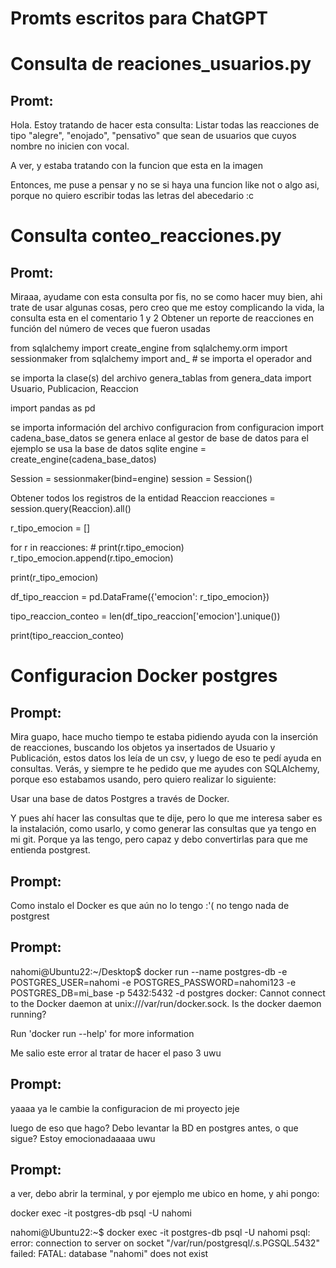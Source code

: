 # Promts escritos para ChatGPT

# Consulta de reaciones_usuarios.py
## Promt:

Hola.
Estoy tratando de hacer esta consulta:
Listar todas las reacciones de tipo "alegre", "enojado", "pensativo" que sean de usuarios que cuyos nombre no inicien con vocal.

A ver, y estaba tratando con la funcion que esta en la imagen

Entonces, me puse a pensar y no se si haya una funcion like not o algo asi, porque no quiero escribir todas las letras del abecedario :c

# Consulta conteo_reacciones.py
## Promt:

Miraaa, ayudame con esta consulta por fis, no se como hacer muy bien, ahi trate de usar algunas cosas, pero creo que me estoy complicando la vida, la consulta esta en el comentario 1 y 2
 Obtener un reporte de reacciones en función del número de 
 veces que fueron usadas

from sqlalchemy import create_engine
from sqlalchemy.orm import sessionmaker
from sqlalchemy import and_ # se importa el operador and

 se importa la clase(s) del 
 archivo genera_tablas
from genera_data import Usuario, Publicacion, Reaccion

import pandas as pd

 se importa información del archivo configuracion
from configuracion import cadena_base_datos
 se genera enlace al gestor de base de
 datos
 para el ejemplo se usa la base de datos
 sqlite
engine = create_engine(cadena_base_datos)

Session = sessionmaker(bind=engine)
session = Session()

 Obtener todos los registros de 
 la entidad Reaccion
reacciones = session.query(Reaccion).all()

r_tipo_emocion = []

for r in reacciones:
	# print(r.tipo_emocion)
	r_tipo_emocion.append(r.tipo_emocion) 

 print(r_tipo_emocion)

df_tipo_reaccion = pd.DataFrame({'emocion': r_tipo_emocion})

tipo_reaccion_conteo = len(df_tipo_reaccion['emocion'].unique())	

print(tipo_reaccion_conteo)

# Configuracion Docker postgres

## Prompt:

Mira guapo, hace mucho tiempo te estaba pidiendo ayuda con la inserción de reacciones, buscando los objetos ya insertados de Usuario y Publicación, estos datos los leía de un csv, y luego de eso te pedí ayuda en consultas. Verás, y siempre te he pedido que me ayudes con SQLAlchemy, porque eso estabamos usando, pero quiero realizar lo siguiente:

Usar una base de datos Postgres a través de Docker. 

Y pues ahí hacer las consultas que te dije, pero lo que me interesa saber es la instalación, como usarlo, y como generar las consultas que ya tengo en mi git. Porque ya las tengo, pero capaz y debo convertirlas para que me entienda postgrest.

## Prompt:
Como instalo el Docker es que aún no lo tengo :'( no tengo nada de postgrest

## Prompt:
nahomi@Ubuntu22:~/Desktop$ docker run --name postgres-db   -e POSTGRES_USER=nahomi   -e POSTGRES_PASSWORD=nahomi123   -e POSTGRES_DB=mi_base   -p 5432:5432   -d postgres
docker: Cannot connect to the Docker daemon at unix:///var/run/docker.sock. Is the docker daemon running?

Run 'docker run --help' for more information

Me salio este error al tratar de hacer el paso 3 uwu

## Prompt:
yaaaa ya le cambie la configuracion de mi proyecto jeje 

luego de eso que hago? Debo levantar la BD en postgres antes, o que sigue? Estoy emocionadaaaaa uwu

## Prompt:
a ver, debo abrir la terminal, y por ejemplo me ubico en home, y ahi pongo:

docker exec -it postgres-db psql -U nahomi

nahomi@Ubuntu22:~$ docker exec -it postgres-db psql -U nahomi
psql: error: connection to server on socket "/var/run/postgresql/.s.PGSQL.5432" failed: FATAL:  database "nahomi" does not exist